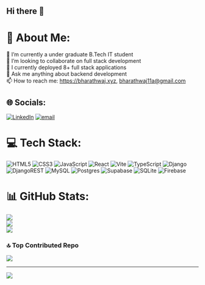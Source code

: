 ## Hi there 👋
# 💫 About Me:
🔭 I’m currently a under graduate B.Tech IT student<br>👯 I’m looking to collaborate on full stack development<br>🌱 I currently deployed 8+ full stack applications<br>💬 Ask me anything about backend development<br>📫 How to reach me: https://bharathwaj.xyz, bharathwaj11a@gmail.com


## 🌐 Socials:
[![LinkedIn](https://img.shields.io/badge/LinkedIn-%230077B5.svg?logo=linkedin&logoColor=white)](https://linkedin.com/in/bharathwaj-k-s) [![email](https://img.shields.io/badge/Email-D14836?logo=gmail&logoColor=white)](mailto:bharathwaj11a@gmail.com) 

# 💻 Tech Stack:
![HTML5](https://img.shields.io/badge/html5-%23E34F26.svg?style=for-the-badge&logo=html5&logoColor=white) ![CSS3](https://img.shields.io/badge/css3-%231572B6.svg?style=for-the-badge&logo=css3&logoColor=white) ![JavaScript](https://img.shields.io/badge/javascript-%23323330.svg?style=for-the-badge&logo=javascript&logoColor=%23F7DF1E) ![React](https://img.shields.io/badge/react-%2320232a.svg?style=for-the-badge&logo=react&logoColor=%2361DAFB) ![Vite](https://img.shields.io/badge/vite-%23646CFF.svg?style=for-the-badge&logo=vite&logoColor=white) ![TypeScript](https://img.shields.io/badge/typescript-%23007ACC.svg?style=for-the-badge&logo=typescript&logoColor=white) ![Django](https://img.shields.io/badge/django-%23092E20.svg?style=for-the-badge&logo=django&logoColor=white) ![DjangoREST](https://img.shields.io/badge/DJANGO-REST-ff1709?style=for-the-badge&logo=django&logoColor=white&color=ff1709&labelColor=gray) ![MySQL](https://img.shields.io/badge/mysql-4479A1.svg?style=for-the-badge&logo=mysql&logoColor=white) ![Postgres](https://img.shields.io/badge/postgres-%23316192.svg?style=for-the-badge&logo=postgresql&logoColor=white) ![Supabase](https://img.shields.io/badge/Supabase-3ECF8E?style=for-the-badge&logo=supabase&logoColor=white) ![SQLite](https://img.shields.io/badge/sqlite-%2307405e.svg?style=for-the-badge&logo=sqlite&logoColor=white) ![Firebase](https://img.shields.io/badge/firebase-a08021?style=for-the-badge&logo=firebase&logoColor=ffcd34)
# 📊 GitHub Stats:
![](https://github-readme-stats.vercel.app/api?username=bharathwaj1002&theme=dark&hide_border=false&include_all_commits=true&count_private=true)<br/>
![](https://github-readme-streak-stats.herokuapp.com/?user=bharathwaj1002&theme=dark&hide_border=false)<br/>
![](https://github-readme-stats.vercel.app/api/top-langs/?username=bharathwaj1002&theme=dark&hide_border=false&include_all_commits=true&count_private=true&layout=compact)

### 🔝 Top Contributed Repo
![](https://github-contributor-stats.vercel.app/api?username=bharathwaj1002&limit=5&theme=dark&combine_all_yearly_contributions=true)

---
[![](https://visitcount.itsvg.in/api?id=bharathwaj1002&icon=4&color=0)](https://visitcount.itsvg.in)

<!-- Proudly created with GPRM ( https://gprm.itsvg.in ) -->
